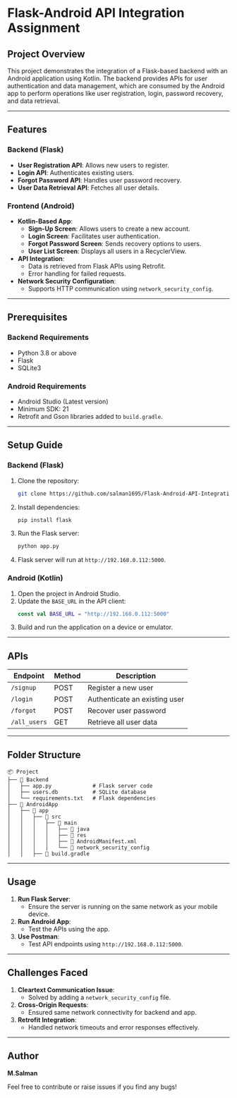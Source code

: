 
# Flask-Android API Integration Assignment

## Project Overview
This project demonstrates the integration of a Flask-based backend with an Android application using Kotlin. The backend provides APIs for user authentication and data management, which are consumed by the Android app to perform operations like user registration, login, password recovery, and data retrieval.

---

## Features
### Backend (Flask)
- **User Registration API**: Allows new users to register.
- **Login API**: Authenticates existing users.
- **Forgot Password API**: Handles user password recovery.
- **User Data Retrieval API**: Fetches all user details.

### Frontend (Android)
- **Kotlin-Based App**:
  - **Sign-Up Screen**: Allows users to create a new account.
  - **Login Screen**: Facilitates user authentication.
  - **Forgot Password Screen**: Sends recovery options to users.
  - **User List Screen**: Displays all users in a RecyclerView.
- **API Integration**:
  - Data is retrieved from Flask APIs using Retrofit.
  - Error handling for failed requests.
- **Network Security Configuration**:
  - Supports HTTP communication using `network_security_config`.

---

## Prerequisites
### Backend Requirements
- Python 3.8 or above
- Flask
- SQLite3

### Android Requirements
- Android Studio (Latest version)
- Minimum SDK: 21
- Retrofit and Gson libraries added to `build.gradle`.

---

## Setup Guide
### Backend (Flask)
1. Clone the repository:
   ```bash
   git clone https://github.com/salman1695/Flask-Android-API-Integration-Assignment
   ```
2. Install dependencies:
   ```bash
   pip install flask
   ```
3. Run the Flask server:
   ```bash
   python app.py
   ```
4. Flask server will run at `http://192.168.0.112:5000`.

### Android (Kotlin)
1. Open the project in Android Studio.
2. Update the `BASE_URL` in the API client:
   ```kotlin
   const val BASE_URL = "http://192.168.0.112:5000"
   ```
3. Build and run the application on a device or emulator.

---

## APIs
| Endpoint           | Method | Description                       |
|--------------------|--------|-----------------------------------|
| `/signup`          | POST   | Register a new user              |
| `/login`           | POST   | Authenticate an existing user    |
| `/forgot`          | POST   | Recover user password            |
| `/all_users`       | GET    | Retrieve all user data           |

---

## Folder Structure
```
📦 Project
├── 📂 Backend
│   ├── app.py             # Flask server code
│   ├── users.db           # SQLite database
│   └── requirements.txt   # Flask dependencies
├── 📂 AndroidApp
│   ├── 📂 app
│   │   ├── 📂 src
│   │   │   ├── 📂 main
│   │   │   │   ├── 📂 java
│   │   │   │   ├── 📂 res
│   │   │   │   ├── 📜 AndroidManifest.xml
│   │   │   │   └── 📂 network_security_config
│   │   ├── 📂 build.gradle
```

---

## Usage
1. **Run Flask Server**:
   - Ensure the server is running on the same network as your mobile device.
2. **Run Android App**:
   - Test the APIs using the app.
3. **Use Postman**:
   - Test API endpoints using `http://192.168.0.112:5000`.

---

## Challenges Faced
1. **Cleartext Communication Issue**:
   - Solved by adding a `network_security_config` file.
2. **Cross-Origin Requests**:
   - Ensured same network connectivity for backend and app.
3. **Retrofit Integration**:
   - Handled network timeouts and error responses effectively.

---

## Author
**M.Salman**

Feel free to contribute or raise issues if you find any bugs!

